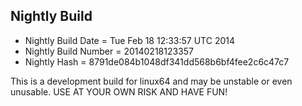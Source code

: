 
Nightly Build
------------------------------

* Nightly Build Date = Tue Feb 18 12:33:57 UTC 2014
* Nightly Build Number = 20140218123357
* Nightly Hash = 8791de084b1048df341dd568b6bf4fee2c6c47c7

This is a development build for linux64 and may be unstable or even unusable.
USE AT YOUR OWN RISK AND HAVE FUN!

